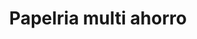 ---
title: "Papelria multi ahorro"
url: /comuna-7-robledo/papelria-multi-ahorro/
shop: material de oficina
---